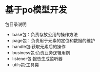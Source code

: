 # 基于po模型开发

包目录说明
- base包：负责存放公用的操作方法
- page包：负责用于元素的定位和数据的维护
- handle包:获取元素后的操作
- business包:负责业务逻辑用例
- listener包:报告生成监听器
- utils包:工具类

